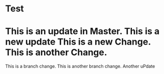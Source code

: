 Test
====
This is an update in Master.
This is a new update
This is a new Change.
This is another Change.
=======
This is a branch change.
This is another branch change.
Another uPdate
